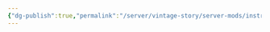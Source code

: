 ```yaml
---
{"dg-publish":true,"permalink":"/server/vintage-story/server-mods/instruments-quack-pack/","tags":["vs-outdated"],"noteIcon":""}
---
```


